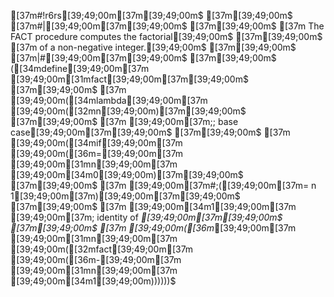 [37m#!r6rs[39;49;00m[37m[39;49;00m$
[37m[39;49;00m$
[37m#|[39;49;00m[37m[39;49;00m$
[37m[39;49;00m$
[37m   The FACT procedure computes the factorial[39;49;00m$
[37m[39;49;00m$
[37m   of a non-negative integer.[39;49;00m$
[37m[39;49;00m$
[37m|#[39;49;00m[37m[39;49;00m$
[37m[39;49;00m$
([34mdefine[39;49;00m[37m [39;49;00m[31mfact[39;49;00m[37m[39;49;00m$
[37m[39;49;00m$
[37m  [39;49;00m([34mlambda[39;49;00m[37m [39;49;00m([32mn[39;49;00m)[37m[39;49;00m$
[37m[39;49;00m$
[37m    [39;49;00m[37m;; base case[39;49;00m[37m[39;49;00m$
[37m[39;49;00m$
[37m    [39;49;00m([34mif[39;49;00m[37m [39;49;00m([36m=[39;49;00m[37m [39;49;00m[31mn[39;49;00m[37m [39;49;00m[34m0[39;49;00m)[37m[39;49;00m$
[37m[39;49;00m$
[37m        [39;49;00m[37m#;([39;49;00m[37m= n 1[39;49;00m[37m)[39;49;00m[37m[39;49;00m$
[37m[39;49;00m$
[37m        [39;49;00m[34m1[39;49;00m[37m       [39;49;00m[37m; identity of *[39;49;00m[37m[39;49;00m$
[37m[39;49;00m$
[37m        [39;49;00m([36m*[39;49;00m[37m [39;49;00m[31mn[39;49;00m[37m [39;49;00m([32mfact[39;49;00m[37m [39;49;00m([36m-[39;49;00m[37m [39;49;00m[31mn[39;49;00m[37m [39;49;00m[34m1[39;49;00m))))))$
